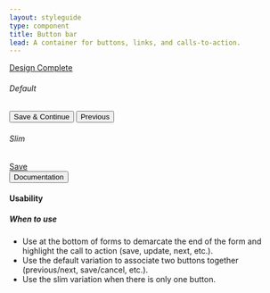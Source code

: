 ```yaml
---
layout: styleguide
type: component
title: Button bar
lead: A container for buttons, links, and calls-to-action.
---
```


<a href="{{ site.baseurl }}/getting-started/#maturity" class="usa-label maturity design_complete">
  Design Complete
</a>

<div class="preview">
  <h6 class="usa-heading-alt">Default</h6>
  <div class="usajobs-button_bar">
    <div class="usajobs-button_bar__body">
       <button id="save_and_continue" class="usa-button-big usa-button-primary usajobs-button_bar__save">
        Save &amp; Continue
      </button>
      <button id="previous" class="usa-button usa-button-big usa-button-gray">
        Previous
      </button>
    </div>
  </div>

  <h6 class="usa-heading-alt">Slim</h6>
  <div class="usajobs-button_bar--slim">
    <div class="usajobs-button_bar__body">
      <a href="#success" class="usa-button-big usa-button-primary usajobs-button_bar__save">
        Save
      </a>
    </div>
  </div>
</div>

<div class="usa-accordion-bordered usa-accordion-docs">
  <button class="usa-button-unstyled usa-accordion-button"
      aria-expanded="true" aria-controls="collapsible-0">
    Documentation
  </button>
  <div id="collapsible-0" aria-hidden="false" class="usa-accordion-content">
    <h4 class="usa-heading">Usability</h4>
    <h5>When to use</h5>
    <ul class="usa-content-list">
      <li>
        Use at the bottom of forms to demarcate the end of the form and highlight the call to action (save, update, next, etc.).
      </li>
      <li>
        Use the default variation to associate two buttons together (previous/next, save/cancel, etc.).
      </li>
      <li>
        Use the slim variation when there is only one button.
      </li>
    </ul>
  </div>
</div>
